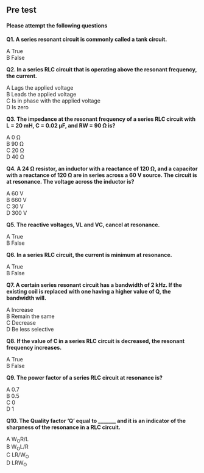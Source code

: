 ## Pre test
#### Please attempt the following questions

<b>Q1. A series resonant circuit is commonly called a tank circuit.</b><br>

A  True<br>
B  False<br>

<b>Q2. In a series RLC circuit that is operating above the resonant frequency, the current.</b><br>

A   Lags the applied voltage<br>
B   Leads the applied voltage<br>
C   Is in phase with the applied voltage<br>
D   Is zero<br>

<b>Q3. The impedance at the resonant frequency of a series RLC circuit with L = 20 mH, C = 0.02 μF, and RW = 90 Ω is?</b> <br>

A  0 Ω <br>
B  90 Ω<br>
C  20 Ω<br>
D  40 Ω<br>

<b>Q4. A 24 Ω resistor, an inductor with a reactance of 120 Ω, and a capacitor with a reactance of 120 Ω are in series across a 60 V source. The circuit is at resonance. The voltage across the inductor is?</b><br>

A   60 V<br>
B   660 V<br>
C   30 V<br>
D   300 V<br>

<b>Q5. The reactive voltages, VL and VC, cancel at resonance.</b><br>

A   True <br>
B   False<br>

<b>Q6. In a series RLC circuit, the current is minimum at resonance.</b><br>

A   True <br>
B   False <br>

<b>Q7. A certain series resonant circuit has a bandwidth of 2 kHz. If the existing coil is replaced with one having a higher value of Q, the bandwidth will.</b><br>

A   Increase <br>
B   Remain the same <br>
C   Decrease<br>
D   Be less selective<br>

<b>Q8. If the value of C in a series RLC circuit is decreased, the resonant frequency increases.</b><br>

A   True <br>
B   False<br>

<b>Q9. The power factor of a series RLC circuit at resonance is?</b><br>

A  0.7 <br>
B  0.5 <br>
C  0 <br>
D  1 <br>

<b>Q10. The Quality factor ‘Q’ equal to _______ and it is an indicator of the sharpness of the resonance in a RLC circuit.</b><br>

A   W<sub>O</sub>R/L <br>
B   W<sub>O</sub>L/R<br>
C   LR/W<sub>O</sub> <br>
D   LRW<sub>O</sub><br>
